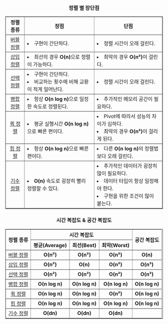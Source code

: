 
<div align='center'>
  <h3>정렬 별 장단점</h3>
  <table border="1">
    <tr>
      <th>정렬 종류</th>
      <th>장점</th>
      <th>단점</th>
    </tr>
    <tr>
      <td align='center'><a href="./BubbleSort#장점-및-단점">버블 정렬</a></td>
      <td><li>구현이 간단하다.</li></td>
      <td><li>정렬 시간이 오래 걸린다.</li></td>
    </tr>
    <tr>
      <td align='center'><a href="./">삽입 정렬</a></td>
      <td><li>최선의 경우 <b>O(n)</b>으로 정렬이 가능하다.</li></td>
      <td><li>최악의 경우 <b>O(n²)</b>이 걸린다.</li></td>
    </tr>
    <tr>
      <td align='center'><a href="./">선택 정렬</a></td>
      <td><li>구현이 간단하다.</li><li>비교하는 횟수에 비해 교환이 적게 일어난다.</li></td>
      <td><li>정렬 시간이 오래 걸린다.</li></td>
    </tr>
    <tr>
      <td align='center'><a href="./">병합 정렬</a></td>
      <td><li>항상 <b>O(n log n)</b>으로 일정한 속도로 정렬된다.</li></td>
      <td><li>추가적인 메모리 공간이 필요하다.</li></td>
    </tr>
    <tr>
      <td align='center'><a href="./">퀵 정렬</a></td>
      <td><li>평균 실행시간 <b>O(n log n)</b>으로 빠른 편이다.</li></td>
      <td><li>Pivot에 따라서 성능의 차이가 심하다.</li><li>최악의 경우 <b>O(n²)</b>이 걸리게 된다.</li></td>
    </tr>
    <tr>
      <td align='center'><a href="./">힙 정렬</a></td>
      <td><li>항상 <b>O(n log n)</b>으로 빠른 편이다.</li></td>
      <td><li>다른 <b>O(n log n)</b>의 정렬법보다 오래 걸린다.</li></td>
    </tr>
    <tr>
      <td align='center'><a href="./">기수 정렬</a></td>
      <td><li><b>O(n)</b> 속도로 굉장히 빨리 정렬할 수 있다.</li></td>
      <td><li>추가적인 데이터가 굉장히 많이 필요하다.</li><li>데이터 타입이 항상 일정해야 한다.</li><li>구현을 위한 조건이 많이 붙는다.</li></td>
    </tr>
  </table>

  <h3>시간 복잡도 & 공간 복잡도</h3>
  <table border="1">
    <tr align='center'>
      <th rowspan='2'>정렬 종류</th>
      <th colspan='3'>시간 복잡도</th>
      <th rowspan='2'>공간 복잡도</th>
    </tr>
    <tr align='center'>
      <th>평균(Average)</th>
      <th>최선(Best)</th>
      <th>최악(Worst)</th>
    </tr>
    <tr align='center'>
      <td><a href="./BubbleSort#시간-복잡도">버블 정렬</a></td>
      <td><b>O(n²)</b></td>
      <td><b>O(n²)</b></td>
      <td><b>O(n²)</b></td>
      <td><b>O(n)</b></td>
    </tr>
    <tr align='center'>
      <td><a href="./">삽입 정렬</a></td>
      <td><b>O(n²)</b></td>
      <td><b>O(n)</b></td>
      <td><b>O(n²)</b></td>
      <td><b>O(n²)</b></td>
    </tr>
    <tr align='center'>
      <td><a href="./">선택 정렬</a></td>
      <td><b>O(n²)</b></td>
      <td><b>O(n²)</b></td>
      <td><b>O(n²)</b></td>
      <td><b>O(n²)</b></td>
    </tr>
    <tr align='center'>
      <td><a href="./">병합 정렬</a></td>
      <td><b>O(n log n)</b></td>
      <td><b>O(n log n)</b></td>
      <td><b>O(n log n)</b></td>
      <td><b>O(n log n)</b></td>
    </tr>
    <tr align='center'>
      <td><a href="./">퀵 정렬</a></td>
      <td><b>O(n log n)</b></td>
      <td><b>O(n log n)</b></td>
      <td><b>O(n²)</b></td>
      <td><b>O(n log n)</b></td>
    </tr>
    <tr align='center'>
      <td><a href="./">힙 정렬</a></td>
      <td><b>O(n log n)</b></td>
      <td><b>O(n log n)</b></td>
      <td><b>O(n log n)</b></td>
      <td><b>O(n log n)</b></td>
    </tr>
    <tr align='center'>
      <td><a href="./">기수 정렬</a></td>
      <td><b>O(dn)</b></td>
      <td><b>O(dn)</b></td>
      <td><b>O(dn)</b></td>
      <td></td>
    </tr>
  </table>
</div>
